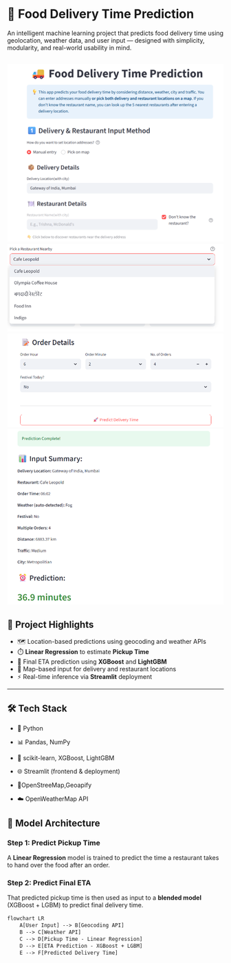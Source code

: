 # 🚚 Food Delivery Time Prediction

An intelligent machine learning project that predicts food delivery time using geolocation, weather data, and user input — designed with simplicity, modularity, and real-world usability in mind.

![App Screenshot](IMG2.png)
![App Screenshot](IMG3.png)
![App Screenshot](IMG4.png)
![App Screenshot](IMG5.png)
---

## 📌 Project Highlights

- 🗺️ Location-based predictions using geocoding and weather APIs  
- ⏱️ **Linear Regression** to estimate **Pickup Time**  
- 🔁 Final ETA prediction using **XGBoost** and **LightGBM**  
- 📍 Map-based input for delivery and restaurant locations  
- ⚡ Real-time inference via **Streamlit** deployment  

---
## 🛠️ Tech Stack
- 🐍 Python

- 📊 Pandas, NumPy

- 🧠 scikit-learn, XGBoost, LightGBM

- 🌐 Streamlit (frontend & deployment)

- 📍OpenStreeMap,Geoapify

- ☁️ OpenWeatherMap API


## 🧠 Model Architecture

### Step 1: Predict Pickup Time  
A **Linear Regression** model is trained to predict the time a restaurant takes to hand over the food after an order.

### Step 2: Predict Final ETA  
That predicted pickup time is then used as input to a **blended model** (XGBoost + LGBM) to predict final delivery time.

```mermaid
flowchart LR
    A[User Input] --> B[Geocoding API]
    B --> C[Weather API]
    C --> D[Pickup Time - Linear Regression]
    D --> E[ETA Prediction - XGBoost + LGBM]
    E --> F[Predicted Delivery Time]
